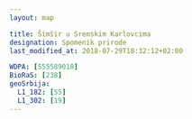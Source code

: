 ```yaml
---
layout: map

title: Šimšir u Sremskim Karlovcima
designation: Spomenik prirode
last_modified_at: 2018-07-29T18:32:12+02:00

WDPA: [555589018]
BioRaS: [238]
geoSrbija:
  L1_182: [55]
  L1_302: [19]
---
```

